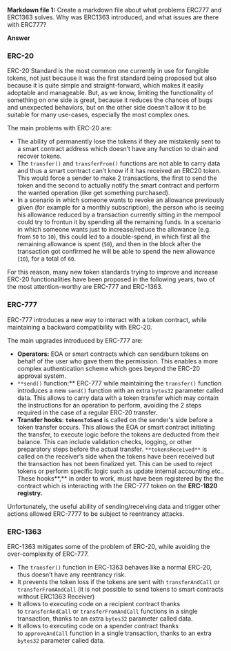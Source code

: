 **Markdown file 1:** Create a markdown file about what problems ERC777 and ERC1363 solves. Why was ERC1363 introduced, and what issues are there with ERC777?

**Answer**
    
### ERC-20
    
ERC-20 Standard is the most common one currently in use for fungible tokens, not just because it was the first standard being proposed but also because it is quite simple and straight-forward, which makes it easily adoptable and manageable.
But, as we know, limiting the functionality of something on one side is great, because it reduces the chances of bugs and unexpected behaviors, but on the other side doesn’t allow it to be suitable for many use-cases, especially the most complex ones.
    
The main problems with ERC-20 are:
    
- The ability of permanently lose the tokens if they are mistakenly sent to a smart contract address which doesn’t have any function to drain and recover tokens.
- The `transfer()` and `transferFrom()` functions are not able to carry data and thus a smart contract can’t know if it has received an ERC20 token. This would force a sender to make 2 transactions, the first to send the token and the second to actually notify the smart contract and perform the wanted operation (like get something purchased).
- In a scenario in which someone wants to revoke an allowance previously given (for example for a monthly subscription), the person who is seeing his allowance reduced by a transaction currently sitting in the mempool could try to frontun it by spending all the remaining funds.
In a scenario in which someone wants just to increase/reduce the allowance (e.g. from `50` to `10`), this could led to a double-spend, in which first all the remaining allowance is spent (`50`), and then in the block after the transaction got confirmed he will be able to spend the new allowance (`10`), for a total of `60`.
    
For this reason, many new token standards trying to improve and increase ERC-20 functionalities have been proposed in the following years, two of the most attention-worthy are ERC-777 and ERC-1363.
    
### ERC-777
    
ERC-777 introduces a new way to interact with a token contract, while maintaining a backward compatibility with ERC-20.
    
The main upgrades introduced by ERC-777 are:
    
- **Operators:** EOA or smart contracts which can send/burn tokens on behalf of the user who gave them the permission. This enables a more complex authentication scheme which goes beyond the ERC-20 approval system.
- `**send()` function:** ERC-777 while maintaining the `transfer()` function introduces a new `send()` function with an extra `bytes32` parameter called data. This allows to carry data with a token transfer which may contain the instructions for an operation to perform, avoiding the 2 steps required in the case of a regular ERC-20 transfer.
- **Transfer hooks**: **`tokensToSend`** is called on the sender's side before a token transfer occurs. This allows the EOA or smart contract initiating the transfer, to execute logic before the tokens are deducted from their balance. This can include validation checks, logging, or other preparatory steps before the actual transfer.
`**tokensReceived**` is called on the receiver’s side when the tokens have been received but the transaction has not been finalized yet. This can be used to reject tokens or perform specific logic such as update internal accounting etc..
These hooks**,** in order to work, must have been registered by the the contract which is interacting with the ERC-777 token on the **ERC-1820 registry.**
    
Unfortunately, the useful ability of sending/receiving data and trigger other actions allowed ERC-7777 to be subject to reentrancy attacks.
    
### ERC-1363
    
ERC-1363 mitigates some of the problem of ERC-20, while avoiding the over-complexity of ERC-777.
    
- The `transfer()` function in ERC-1363 behaves like a normal ERC-20, thus doesn’t have any reentrancy risk.
- It prevents the token loss if the tokens are sent with `transferAndCall` or `transferFromAndCall` (it is not possible to send tokens to smart contracts without ERC1363 Receiver)
- It allows to executing code on a recipient contract thanks to `transferAndCall` or `transferFromAndCall` functions in a single transaction, thanks to an extra `bytes32` parameter called data.
- It allows to executing code on a spender contract thanks to `approveAndCall` function in a single transaction, thanks to an extra `bytes32` parameter called data.